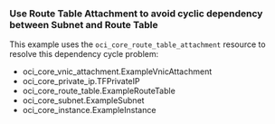 ### Use Route Table Attachment to avoid cyclic dependency between Subnet and Route Table

This example uses the `oci_core_route_table_attachment` resource to resolve this dependency cycle problem:
 * oci_core_vnic_attachment.ExampleVnicAttachment
 * oci_core_private_ip.TFPrivateIP
 * oci_core_route_table.ExampleRouteTable 
 * oci_core_subnet.ExampleSubnet
 * oci_core_instance.ExampleInstance